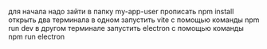 для начала надо зайти в папку my-app-user
прописать npm install
открыть два терминала
в одном запустить vite с помощью команды npm run dev
в другом терминале запустить electron c помощью команды npm run electron
